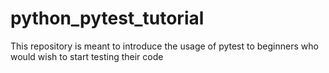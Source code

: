 # python_pytest_tutorial
This repository is meant to introduce the usage of pytest to beginners who would wish to start testing their code
